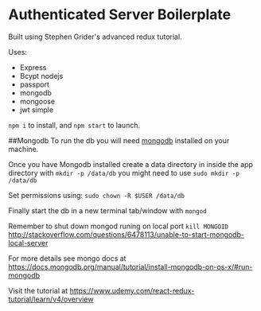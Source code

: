 # Authenticated Server Boilerplate


Built using Stephen Grider's advanced redux tutorial.

Uses:
- Express
- Bcypt nodejs
- passport
- mongodb
- mongoose
- jwt simple


`npm i` to install, and `npm start` to launch. 

##Mongodb
To run the db you will need [mongodb](https://www.mongodb.org/) installed on your machine.

Once you have Mongodb installed create a data directory in inside the app directory with
`mkdir -p /data/db` 
you might need to use `sudo mkdir -p /data/db`

Set permissions using:
`sudo chown -R $USER /data/db`

Finally start the db in a new terminal tab/window with `mongod`

Remember to shut down mongod runing on local port `kill MONGOID` http://stackoverflow.com/questions/6478113/unable-to-start-mongodb-local-server

For more details see mongo docs at https://docs.mongodb.org/manual/tutorial/install-mongodb-on-os-x/#run-mongodb

Visit the tutorial at https://www.udemy.com/react-redux-tutorial/learn/v4/overview
